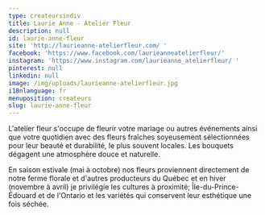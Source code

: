 ```yaml
---
type: createursindiv
title: Laurie Anne - Atelier Fleur
description: null
id: laurie-anne-fleur
site: 'http://laurieanne-atelierfleur.com/ '
facebook: 'https://www.facebook.com/laurieanneatelierfleur/'
instagram: 'https://www.instagram.com/laurieanne_atelierfleur/ '
pinterest: null
linkedin: null
image: /img/uploads/laurieanne-atelierfleur.jpg
i18nlanguage: fr
menuposition: createurs
slug: laurie-anne-fleur
---
```

L'atelier fleur s'occupe de fleurir votre mariage ou autres événements ainsi que votre quotidien avec des fleurs fraîches soyeusement sélectionnées pour leur beauté et durabilité, le plus souvent locales. Les bouquets dégagent une atmosphère douce et naturelle.

En saison estivale (mai à octobre) nos fleurs proviennent directement de notre ferme florale et d'autres producteurs du Québec et en hiver (novembre à avril) je privilégie les cultures à proximité; Île-du-Prince-Édouard et de l'Ontario et les variétés qui conservent leur esthétique une fois séchée.



